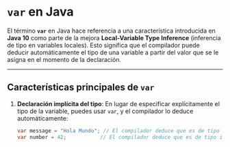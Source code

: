 # `var` en Java

El término **`var`** en Java hace referencia a una característica introducida en **Java 10** como parte de la mejora **Local-Variable Type Inference** (inferencia de tipo en variables locales). Esto significa que el compilador puede deducir automáticamente el tipo de una variable a partir del valor que se le asigna en el momento de la declaración.

---

## Características principales de `var`
1. **Declaración implícita del tipo**:
   En lugar de especificar explícitamente el tipo de la variable, puedes usar `var`, y el compilador lo deduce automáticamente:
   ```java
   var message = "Hola Mundo"; // El compilador deduce que es de tipo String
   var number = 42;           // El compilador deduce que es de tipo int

